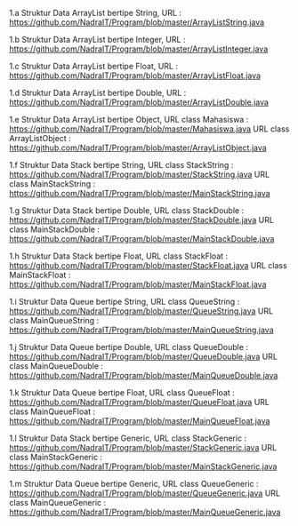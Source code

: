 1.a Struktur Data ArrayList bertipe String,
URL : https://github.com/NadraIT/Program/blob/master/ArrayListString.java

1.b Struktur Data ArrayList bertipe Integer,
URL : https://github.com/NadraIT/Program/blob/master/ArrayListInteger.java

1.c Struktur Data ArrayList bertipe Float,
URL : https://github.com/NadraIT/Program/blob/master/ArrayListFloat.java

1.d Struktur Data ArrayList bertipe Double,
URL : https://github.com/NadraIT/Program/blob/master/ArrayListDouble.java

1.e Struktur Data ArrayList bertipe Object,
URL class Mahasiswa : https://github.com/NadraIT/Program/blob/master/Mahasiswa.java
URL class ArrayListObject : https://github.com/NadraIT/Program/blob/master/ArrayListObject.java

1.f Struktur Data Stack bertipe String,
URL class StackString : https://github.com/NadraIT/Program/blob/master/StackString.java
URL class MainStackString : https://github.com/NadraIT/Program/blob/master/MainStackString.java

1.g Struktur Data Stack bertipe Double,
URL class StackDouble : https://github.com/NadraIT/Program/blob/master/StackDouble.java
URL class MainStackDouble : https://github.com/NadraIT/Program/blob/master/MainStackDouble.java

1.h Struktur Data Stack bertipe Float,
URL class StackFloat : https://github.com/NadraIT/Program/blob/master/StackFloat.java
URL class MainStackFloat : https://github.com/NadraIT/Program/blob/master/MainStackFloat.java

1.i Struktur Data Queue bertipe String,
URL class QueueString : https://github.com/NadraIT/Program/blob/master/QueueString.java
URL class MainQueueString : https://github.com/NadraIT/Program/blob/master/MainQueueString.java

1.j Struktur Data Queue bertipe Double,
URL class QueueDouble : https://github.com/NadraIT/Program/blob/master/QueueDouble.java
URL class MainQueueDouble : https://github.com/NadraIT/Program/blob/master/MainQueueDouble.java

1.k Struktur Data Queue bertipe Float,
URL class QueueFloat : https://github.com/NadraIT/Program/blob/master/QueueFloat.java
URL class MainQueueFloat : https://github.com/NadraIT/Program/blob/master/MainQueueFloat.java

1.l Struktur Data Stack bertipe Generic,
URL class StackGeneric : https://github.com/NadraIT/Program/blob/master/StackGeneric.java
URL class MainStackGeneric : https://github.com/NadraIT/Program/blob/master/MainStackGeneric.java

1.m Struktur Data Queue bertipe Generic,
URL class QueueGeneric : https://github.com/NadraIT/Program/blob/master/QueueGeneric.java
URL class MainQueueGeneric : https://github.com/NadraIT/Program/blob/master/MainQueueGeneric.java
